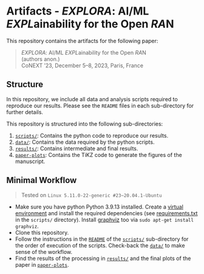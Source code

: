 # Artifacts - *EXPLORA*: AI/ML *EXPL*ainability for the Open *RA*N

This repository contains the artifacts for the following paper:

> *EXPLORA*: AI/ML *EXPL*ainability for the Open *RA*N<br>
> (authors anon.)<br>
> CoNEXT ’23, December 5–8, 2023, Paris, France <br>

## Structure

In this repository, we include all data and analysis scripts required to reproduce our results.
Please see the `README` files in each sub-directory for further details.

This repository is structured into the following sub-directories:

1. [`scripts/`](scripts): Contains the python code to reproduce our results.
2. [`data/`](data): Contains the data required by the python scripts.
3. [`results/`](results): Contains intermediate and final results.
4. [`paper-plots`](paper-plots): Contains the TiKZ code to generate the figures of the manuscript.

## Minimal Workflow

> Tested on `Linux 5.11.0-22-generic #23~20.04.1-Ubuntu`

- Make sure you have python Python 3.9.13 installed. Create a [virtual environment](https://docs.python.org/3/library/venv.html) and install the required dependencies (see [requirements.txt](scripts/requirements.txt) in the `scripts/` directory). Install [graphviz](https://graphviz.org/) too via `sudo apt-get install graphviz`.
- Clone this repository.
- Follow the instructions in the [`README`](scripts/README.md) of the [`scripts/`](scripts) sub-directory for the order of execution of the scripts. Check-back the [`data/`](data) to make sense of the workflow.
- Find the results of the processing in [`results/`](results) and the final plots of the paper in [`paper-plots`](paper-plots).
